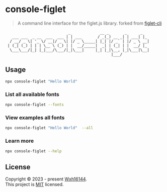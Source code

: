 # console-figlet

> A command line interface for the figlet.js library. forked from [figlet-cli](https://github.com/patorjk/figlet-cli)

```
                            _             __ _       _      _   
   ___ ___  _ __  ___  ___ | | ___       / _(_) __ _| | ___| |_ 
  / __/ _ \| '_ \/ __|/ _ \| |/ _ \_____| |_| |/ _` | |/ _ \ __|
 | (_| (_) | | | \__ \ (_) | |  __/_____|  _| | (_| | |  __/ |_ 
  \___\___/|_| |_|___/\___/|_|\___|     |_| |_|\__, |_|\___|\__|
                                               |___/            
 ```

## Usage

```bash
npx console-figlet "Hello World"
```

### List all available fonts
  
```bash
npx console-figlet --fonts
```

### View examples all fonts

```bash
npx console-figlet "Hello World"  --all
```

### Learn more

```bash
npx console-figlet --help
```

## License

Copyright © 2023 - present [Wxh16144](https://github.com/Wxh16144). <br />
This project is [MIT](./LICENSE) licensed.
